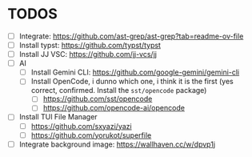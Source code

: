 # TODOS

- [ ] Integrate: https://github.com/ast-grep/ast-grep?tab=readme-ov-file
- [ ] Install typst: https://github.com/typst/typst
- [ ] Install JJ VSC: https://github.com/jj-vcs/jj
- [ ] AI
  - [ ] Install Gemini CLI: https://github.com/google-gemini/gemini-cli
  - [ ] Install OpenCode, i dunno which one, i think it is the first (yes correct, confirmed. Install the `sst/opencode` package)
    - [ ] https://github.com/sst/opencode
    - [ ] https://github.com/opencode-ai/opencode
- [ ] Install TUI File Manager
  - [ ] https://github.com/sxyazi/yazi
  - [ ] https://github.com/yorukot/superfile
- [ ] Integrate background image: https://wallhaven.cc/w/dpvp1j

